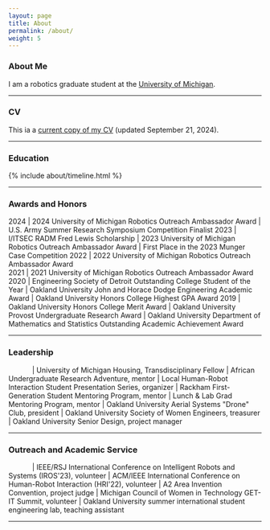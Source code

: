 ```yaml
---
layout: page
title: About
permalink: /about/
weight: 5
---
```


### About Me

I am a robotics graduate student at the [University of Michigan](https://umich.edu/).

---

### CV

This ia a [current copy of my CV](https://drive.google.com/file/d/1ojE5LlqVza866FIK1fROpDwwOCYLnuF-/view?usp=sharing) (updated September 21, 2024).

---


### Education

<!--
{% capture carousel_images %}
../assets/img/profile.jpg
https://i.pinimg.com/originals/08/e7/ec/08e7ec0f84233b37ac26e920bc60ec57.gif
{% endcapture %}
{% include elements/carousel.html %}

<div class="row">
{% include about/skills.html title="Programming Skills" source=site.data.programming-skills %}
{% include about/skills.html title="Other Skills" source=site.data.other-skills %}
</div>
-->
<div class="row">
{% include about/timeline.html %}
</div>

---

### Awards and Honors

<style>
td, th {
   border: none!important;
}
</style>

2024       | 2024 University of Michigan Robotics Outreach Ambassador Award
           | U.S. Army Summer Research Symposium Competition Finalist
2023       | I/ITSEC RADM Fred Lewis Scholarship
           | 2023 University of Michigan Robotics Outreach Ambassador Award
           | First Place in the 2023 Munger Case Competition
2022       | 2022 University of Michigan Robotics Outreach Ambassador Award  
2021       | 2021 University of Michigan Robotics Outreach Ambassador Award  
2020       | Engineering Society of Detroit Outstanding College Student of the Year
           | Oakland University John and Horace Dodge Engineering Academic Award
           | Oakland University Honors College Highest GPA Award
2019       | Oakland University Honors College Merit Award
           | Oakland University Provost Undergraduate Research Award
           | Oakland University Department of Mathematics and Statistics Outstanding Academic Achievement Award

---

### Leadership

<style>
td, th {
   border: none!important;
}
</style>

  &nbsp; &nbsp; &nbsp; &nbsp; &nbsp; &nbsp;         | University of Michigan Housing, Transdisciplinary Fellow
           | African Undergraduate Research Adventure, mentor
           | Local Human-Robot Interaction Student Presentation Series, organizer
           | Rackham First-Generation Student Mentoring Program, mentor
           | Lunch & Lab Grad Mentoring Program, mentor
           | Oakland University Aerial Systems "Drone" Club, president
           | Oakland University Society of Women Engineers, treasurer
           | Oakland University Senior Design, project manager

---

### Outreach and Academic Service

<style>
td, th {
   border: none!important;
}
</style>

 &nbsp; &nbsp; &nbsp; &nbsp; &nbsp; &nbsp;          | IEEE/RSJ International Conference on Intelligent Robots and Systems (IROS'23), volunteer
           | ACM/IEEE International Conference on Human-Robot Interaction (HRI'22), volunteer
           | A2 Area Invention Convention, project judge
           | Michigan Council of Women in Technology GET-IT Summit, volunteer
           | Oakland University summer international student engineering lab, teaching assistant

---
